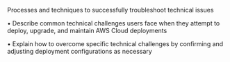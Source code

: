 Processes and techniques to successfully troubleshoot technical issues

• Describe common technical challenges users face when they attempt to deploy, upgrade, and 
maintain AWS Cloud deployments

• Explain how to overcome specific technical challenges by confirming and adjusting 
deployment configurations as necessary

